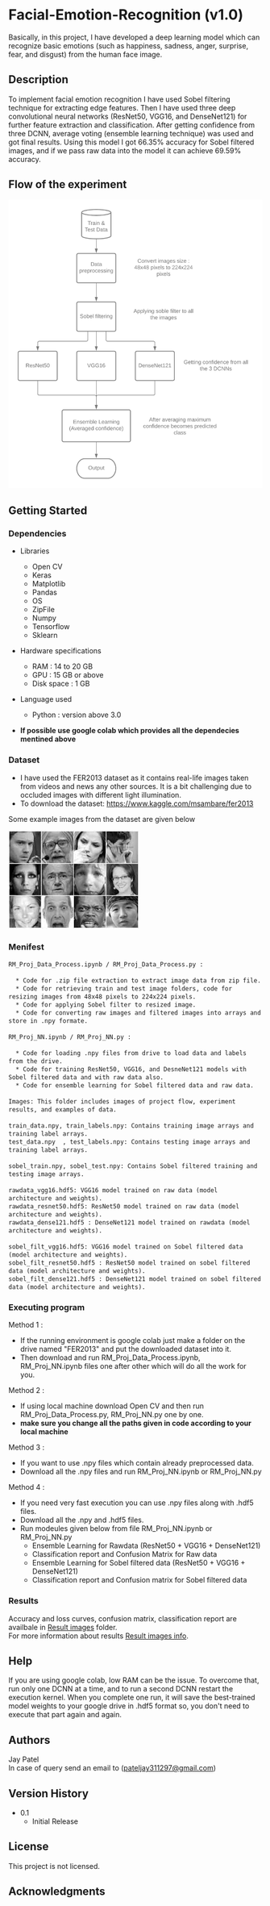 # Facial-Emotion-Recognition (v1.0)
Basically, in this project, I have developed a deep learning model which can recognize basic emotions (such as happiness, sadness, anger, surprise, fear, and disgust) from the human face image.

## Description
To implement facial emotion recognition I have used Sobel filtering technique for extracting edge features. Then I have used three deep convolutional neural networks (ResNet50, VGG16, and DenseNet121) for further feature extraction and classification. After getting confidence from three DCNN, average voting (ensemble learning technique) was used and got final results. Using this model I got 66.35% accuracy for Sobel filtered images, and if we pass raw data into the model it can achieve 69.59% accuracy.


## Flow of the experiment
![Flow diagram](/Images/RM_Project_Flowchart.png)


## Getting Started

### Dependencies
* Libraries
  * Open CV
  * Keras
  * Matplotlib
  * Pandas
  * OS
  * ZipFile
  * Numpy
  * Tensorflow
  * Sklearn
* Hardware specifications
  * RAM : 14 to 20 GB
  * GPU : 15 GB or above
  * Disk space : 1 GB
* Language used
  * Python : version above 3.0
  
* **If possible use google colab which provides all the dependecies mentined above**

### Dataset
* I have used the FER2013 dataset as it contains real-life images taken from videos and news any other sources. It is a bit challenging due to occluded images with different light illumination.
* To download the dataset: https://www.kaggle.com/msambare/fer2013

Some example images from the dataset are given below</br>

![Example of FER2013 data](/Images/FER-2013.jpg)

### Menifest
```
RM_Proj_Data_Process.ipynb / RM_Proj_Data_Process.py :

  * Code for .zip file extraction to extract image data from zip file. 
  * Code for retrieving train and test image folders, code for resizing images from 48x48 pixels to 224x224 pixels.
  * Code for applying Sobel filter to resized image. 
  * Code for converting raw images and filtered images into arrays and store in .npy formate.

RM_Proj_NN.ipynb / RM_Proj_NN.py :

  * Code for loading .npy files from drive to load data and labels from the drive.
  * Code for training ResNet50, VGG16, and DesneNet121 models with Sobel filtered data and with raw data also.
  * Code for ensemble learning for Sobel filtered data and raw data.
  
Images: This folder includes images of project flow, experiment results, and examples of data.

train_data.npy, train_labels.npy: Contains training image arrays and training label arrays.
test_data.npy  , test_labels.npy: Contains testing image arrays and training label arrays.

sobel_train.npy, sobel_test.npy: Contains Sobel filtered training and testing image arrays.

rawdata_vgg16.hdf5: VGG16 model trained on raw data (model architecture and weights).
rawdata_resnet50.hdf5: ResNet50 model trained on raw data (model architecture and weights).
rawdata_dense121.hdf5 : DenseNet121 model trained on rawdata (model architecture and weights).

sobel_filt_vgg16.hdf5: VGG16 model trained on Sobel filtered data (model architecture and weights).
sobel_filt_resnet50.hdf5 : ResNet50 model trained on sobel filtered data (model architecture and weights).
sobel_filt_dense121.hdf5 : DenseNet121 model trained on sobel filtered data (model architecture and weights).
```

### Executing program

Method 1 :
* If the running environment is google colab just make a folder on the drive named "FER2013" and put the downloaded dataset into it.
* Then download and run RM_Proj_Data_Process.ipynb, RM_Proj_NN.ipynb files one after other which will do all the work for you.

Method 2 :
* If using local machine download Open CV and then run RM_Proj_Data_Process.py, RM_Proj_NN.py one by one.
* **make sure you change all the paths given in code according to your local machine**

Method 3 :
* If you want to use .npy files which contain already preprocessed data.
* Download all the .npy files and run RM_Proj_NN.ipynb or RM_Proj_NN.py 

Method 4 :
* If you need very fast execution you can use .npy files along with .hdf5 files.
* Download all the .npy and .hdf5 files.
* Run modeules given below from file RM_Proj_NN.ipynb or RM_Proj_NN.py
  * Ensemble Learning for Rawdata (ResNet50 + VGG16 + DenseNet121)
  * Classification report and Confusion Matrix for Raw data
  * Ensemble Learning for Sobel filtered data (ResNet50 + VGG16 + DenseNet121)
  * Classification report and Confusion matrix for Sobel filtered data

### Results
Accuracy and loss curves, confusion matrix, classification report are availbale in [Result images](Images/) folder.</br>
For more information about results [Result images info](Images/image_info.md).

## Help
If you are using google colab, low RAM can be the issue. To overcome that, run only one DCNN at a time, and to run a second DCNN restart the execution kernel. When you complete one run, it will save the best-trained model weights to your google drive in .hdf5 format so, you don't need to execute that part again and again.

## Authors
Jay Patel<br/>
In case of query send an email to (pateljay311297@gmail.com)

## Version History
* 0.1
    * Initial Release

## License
This project is not licensed.

## Acknowledgments
